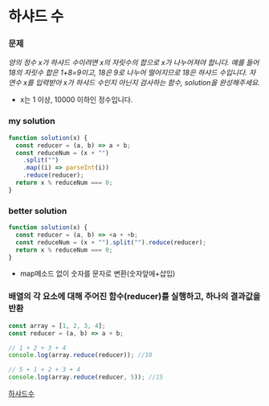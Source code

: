 # 하샤드 수

### 문제

_양의 정수 x가 하샤드 수이려면 x의 자릿수의 합으로 x가 나누어져야 합니다. 예를 들어 18의 자릿수 합은 1+8=9이고, 18은 9로 나누어 떨어지므로 18은 하샤드 수입니다. 자연수 x를 입력받아 x가 하샤드 수인지 아닌지 검사하는 함수, solution을 완성해주세요._

- x는 1 이상, 10000 이하인 정수입니다.

### my solution

```javascript
function solution(x) {
  const reducer = (a, b) => a + b;
  const reduceNum = (x + "")
    .split("")
    .map((i) => parseInt(i))
    .reduce(reducer);
  return x % reduceNum === 0;
}
```

### better solution

```javascript
function solution(x) {
  const reducer = (a, b) => +a + +b;
  const reduceNum = (x + "").split("").reduce(reducer);
  return x % reduceNum === 0;
}
```

- map메소드 없이 숫자를 문자로 변환(숫자앞에+삽입)

### 배열의 각 요소에 대해 주어진 함수(reducer)를 실행하고, 하나의 결과값을 반환

```javascript
const array = [1, 2, 3, 4];
const reducer = (a, b) => a + b;

// 1 + 2 + 3 + 4
console.log(array.reduce(reducer)); //10

// 5 + 1 + 2 + 3 + 4
console.log(array.reduce(reducer, 5)); //15
```

[하샤드수](https://programmers.co.kr/learn/courses/30/lessons/12947)
